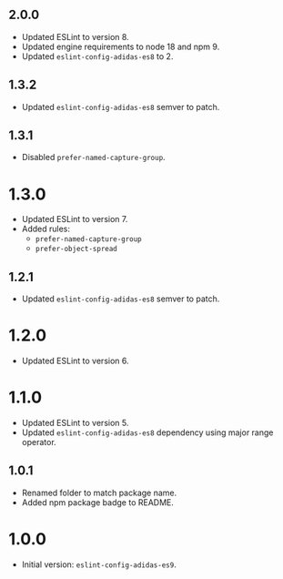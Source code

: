 ## 2.0.0

- Updated ESLint to version 8.
- Updated engine requirements to node 18 and npm 9.
- Updated `eslint-config-adidas-es8` to 2.

## 1.3.2

- Updated `eslint-config-adidas-es8` semver to patch.

## 1.3.1

- Disabled `prefer-named-capture-group`.

# 1.3.0

- Updated ESLint to version 7.
- Added rules:
  - `prefer-named-capture-group`
  - `prefer-object-spread`

## 1.2.1

- Updated `eslint-config-adidas-es8` semver to patch.

# 1.2.0

- Updated ESLint to version 6.

# 1.1.0

- Updated ESLint to version 5.
- Updated `eslint-config-adidas-es8` dependency using major range operator.

## 1.0.1

- Renamed folder to match package name.
- Added npm package badge to README.

# 1.0.0

- Initial version: `eslint-config-adidas-es9`.
